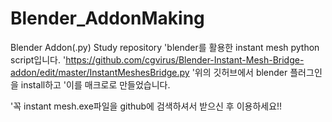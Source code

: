 # Blender_AddonMaking
Blender Addon(.py) Study repository
'blender를 활용한 instant mesh python script입니다.
'https://github.com/cgvirus/Blender-Instant-Mesh-Bridge-addon/edit/master/InstantMeshesBridge.py
'위의 깃허브에서 blender 플러그인을 install하고
'이를 매크로로 만들었습니다.

'꼭 instant mesh.exe파일을 github에 검색하셔서 받으신 후 이용하세요!!
